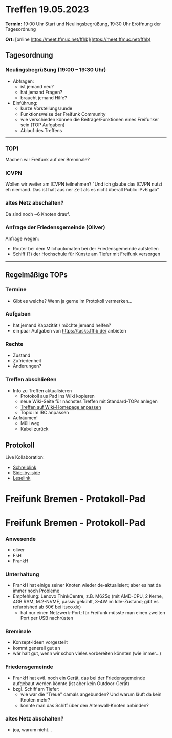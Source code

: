 # Treffen 19.05.2023

**Termin:** 19:00 Uhr Start und Neulingsbegrüßung, 19:30 Uhr Eröffnung der Tagesordnung

**Ort:** [online https://meet.ffmuc.net/ffhb](https://meet.ffmuc.net/ffhb)

## Tagesordnung
### Neulingsbegrüßung (19:00 – 19:30 Uhr)

- Abfragen:
    - ist jemand neu?
    - hat jemand Fragen?
    - braucht jemand Hilfe?
- Einführung:
    - kurze Vorstellungsrunde
    - Funktionsweise der Freifunk Community
    - wie verschieden können die Beiträge/Funktionen eines Freifunker sein (TOP Aufgaben)
    - Ablauf des Treffens

---
### TOP1

Machen wir Freifunk auf der Breminale?


### ICVPN

Wollen wir weiter am ICVPN teilnehmen?
"Und ich glaube das ICVPN nutzt eh niemand. Das ist halt aus ner Zeit als es nicht überall Public IPv6 gab"

### altes Netz abschalten?

Da sind noch ~6 Knoten drauf.

### Anfrage der Friedensgemeinde (Oliver)
Anfrage wegen:
- Router bei dem Milchautomaten bei der Friedensgemeinde aufstellen
- Schiff (?) der Hochschule für Künste am Tiefer mit Freifunk versorgen

---
## Regelmäßige TOPs

### Termine

- Gibt es welche? Wenn ja gerne im Protokoll vermerken...

### Aufgaben

- hat jemand Kapazität / möchte jemand helfen?
- ein paar Aufgaben von https://tasks.ffhb.de/ anbieten

### Rechte

- Zustand
- Zufriedenheit
- Änderungen?

### Treffen abschließen

- Info zu Treffen aktualisieren
  - Protokoll aus Pad ins Wiki kopieren
  - neue Wiki-Seite für nächstes Treffen mit Standard-TOPs anlegen
  - [Treffen auf Wiki-Homepage anpassen](https://wiki.bremen.freifunk.net/Home)
  - Topic im IRC anpassen
- Aufräumen!
  - Müll weg
  - Kabel zurück

## Protokoll

Live Kollaboration:

* [Schreiblink](https://hackmd.io/AwDgnA7ATArKC0BGGBjAzPALAUzSeARgYgGzxQAmEFFwiKBEKAhkA===?edit)
* [Side-by-side](https://hackmd.io/AwDgnA7ATArKC0BGGBjAzPALAUzSeARgYgGzxQAmEFFwiKBEKAhkA===?both)
* [Leselink](https://hackmd.io/AwDgnA7ATArKC0BGGBjAzPALAUzSeARgYgGzxQAmEFFwiKBEKAhkA===?view)

# Freifunk Bremen - Protokoll-Pad

# Freifunk Bremen - Protokoll-Pad
<!--
## Protokoll-Anleitung
- erst ab "### Anwesende" kopieren und ins Wiki übertragen!
Unten anfügen und bestehendes "### Anwesende" überschreiben  
- Termine bitte nicht ins Protokoll, sondern darüber in der Tagesordnung vermerken, sonst ist es doppelt
-->


### Anwesende
- oliver
- FsH
- FrankH


### Unterhaltung
- FrankH hat einige seiner Knoten wieder de-aktualisiert; aber es hat da immer noch Probleme
- Empfehlung: Lenovo ThinkCentre, z.B. M625q (mit AMD-CPU, 2 Kerne, 4GB RAM, M.2-NVME, passiv gekühlt, 3-4W im Idle-Zustand; gibt es refurbished ab 50€ bei itsco.de)
    - hat nur einen Netzwerk-Port; für Freifunk müsste man einen zweiten Port per USB nachrüsten


### Breminale
- Konzept-Ideen vorgestellt
- kommt generell gut an
- wär halt gut, wenn wir schon vieles vorbereiten könnten (wie immer...)


### Friedensgemeinde
- FrankH hat evtl. noch ein Gerät, das bei der Friedensgemeinde aufgebaut werden könnte (ist aber kein Outdoor-Gerät)
- bzgl. Schiff am Tiefer:
    - wie war die "Treue" damals angebunden? Und warum läuft da kein Knoten mehr?
    - könnte man das Schiff über den Altenwall-Knoten anbinden?


### altes Netz abschalten?
- joa, warum nicht...
